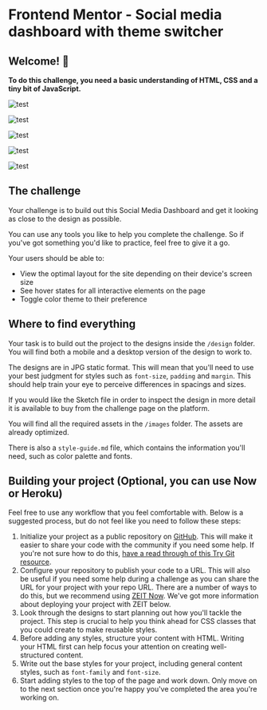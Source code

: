 # Frontend Mentor - Social media dashboard with theme switcher

## Welcome! 👋

**To do this challenge, you need a basic understanding of HTML, CSS and a tiny bit of JavaScript.**

![test](https://raw.githubusercontent.com/AndresCampuzano/Challenge-React-Dark-Theme/master/src/components/github_images/desktop-preview.jpg)

![test](https://raw.githubusercontent.com/AndresCampuzano/Challenge-React-Dark-Theme/master/src/components/github_images/active-states-light.jpg)

![test](https://raw.githubusercontent.com/AndresCampuzano/Challenge-React-Dark-Theme/master/src/components/github_images/desktop-design-dark.jpg)

![test](https://raw.githubusercontent.com/AndresCampuzano/Challenge-React-Dark-Theme/master/src/components/github_images/mobile-design-dark.jpg)

![test](https://raw.githubusercontent.com/AndresCampuzano/Challenge-React-Dark-Theme/master/src/components/github_images/mobile-design-light.jpg)

## The challenge

Your challenge is to build out this Social Media Dashboard and get it looking as close to the design as possible.

You can use any tools you like to help you complete the challenge. So if you've got something you'd like to practice, feel free to give it a go.

Your users should be able to:

-  View the optimal layout for the site depending on their device's screen size
-  See hover states for all interactive elements on the page
-  Toggle color theme to their preference

## Where to find everything

Your task is to build out the project to the designs inside the `/design` folder. You will find both a mobile and a desktop version of the design to work to.

The designs are in JPG static format. This will mean that you'll need to use your best judgment for styles such as `font-size`, `padding` and `margin`. This should help train your eye to perceive differences in spacings and sizes.

If you would like the Sketch file in order to inspect the design in more detail it is available to buy from the challenge page on the platform.

You will find all the required assets in the `/images` folder. The assets are already optimized.

There is also a `style-guide.md` file, which contains the information you'll need, such as color palette and fonts.

## Building your project (Optional, you can use Now or Heroku)

Feel free to use any workflow that you feel comfortable with. Below is a suggested process, but do not feel like you need to follow these steps:

1. Initialize your project as a public repository on [GitHub](https://github.com/). This will make it easier to share your code with the community if you need some help. If you're not sure how to do this, [have a read through of this Try Git resource](https://try.github.io/).
2. Configure your repository to publish your code to a URL. This will also be useful if you need some help during a challenge as you can share the URL for your project with your repo URL. There are a number of ways to do this, but we recommend using [ZEIT Now](http://bit.ly/fem-zeit). We've got more information about deploying your project with ZEIT below.
3. Look through the designs to start planning out how you'll tackle the project. This step is crucial to help you think ahead for CSS classes that you could create to make reusable styles.
4. Before adding any styles, structure your content with HTML. Writing your HTML first can help focus your attention on creating well-structured content.
5. Write out the base styles for your project, including general content styles, such as `font-family` and `font-size`.
6. Start adding styles to the top of the page and work down. Only move on to the next section once you're happy you've completed the area you're working on.
